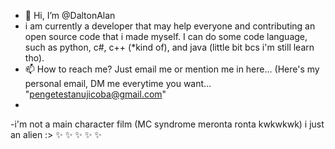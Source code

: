 - 👋 Hi, I’m @DaltonAlan
- i am currently a developer that may help everyone and contributing an open source code that i made myself. I can do some code language, such as python, c#, c++ (*kind of), and java (little bit bcs i'm still learn tho).
- 📫 How to reach me? Just email me or mention me in here... (Here's my personal email, DM me everytime you want... "pengetestanujicoba@gmail.com"
- 






-i'm not a main character film (MC syndrome meronta ronta kwkwkwk) i just an alien :>  ✨ ✨ ✨ ✨ ✨
<!---
DaltonAlan/DaltonAlan is a ✨ special ✨ repository because its `README.md` (this file) appears on your GitHub profile.
You can click the Preview link to take a look at your changes.
--->
